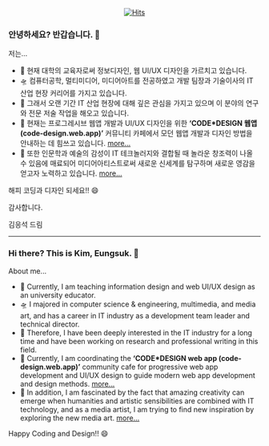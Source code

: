 <div align=center>
  
[![Hits](https://hits.seeyoufarm.com/api/count/incr/badge.svg?url=https%3A%2F%2Fgithub.com%2Fcodedesign-webapp%2Fpwa-example)](https://hits.seeyoufarm.com)

</div>

### 안녕하세요? 반갑습니다. 👋

저는...

- 🔭 현재 대학의 교육자로써 정보디자인, 웹 UI/UX 디자인을 가르치고 있습니다. 
- 🛸 컴퓨터공학, 멀티미디어, 미디어아트를 전공하였고 개발 팀장과 기술이사의 IT 산업 현장 커리어를 가지고 있습니다. 
- 🌱 그래서 오랜 기간 IT 산업 현장에 대해 깊은 관심을 가지고 있으며 이 분야의 연구와 전문 저술 작업을 해오고 있습니다.
- 💬 현재는 프로그레시브 웹앱 개발과 UI/UX 디자인을 위한 <strong>‘CODE*DESIGN 웹앱(code-design.web.app)’</strong> 커뮤니티 카페에서 모던 웹앱 개발과 디자인 방법을 안내하는 데 힘쓰고 있습니다. [more...](https://code-design.web.app/)
- 🌋 또한 인문학과 예술의 감성이 IT 테크놀러지와 결합될 때 놀라운 창조력이 나올 수 있음에 매료되어 미디어아티스트로써 새로운 신세계를 탐구하며 새로운 영감을 얻고자 노력하고 있습니다. [more...](https://turing-heart.web.app/)

해피 코딩과 디자인 되세요!! 😄

감사합니다.

김응석 드림

***

### Hi there? This is Kim, Eungsuk. 👋

About me...

- 🔭 Currently, I am teaching information design and web UI/UX design as an university educator.
- 🛸 I majored in computer science & engineering, multimedia, and media art, and has a career in IT industry as a development team leader and technical director.
- 🌱 Therefore, I have been deeply interested in the IT industry for a long time and have been working on research and professional writing in this field.
- 💬 Currently, I am coordinating the <strong>‘CODE*DESIGN web app (code-design.web.app)’</strong> community cafe for progressive web app development and UI/UX design to guide modern web app development and design methods. [more...](https://code-design.web.app/)
- 🌋 In addition, I am fascinated by the fact that amazing creativity can emerge when humanities and artistic sensibilities are combined with IT technology, and as a media artist, I am trying to find new inspiration by exploring the new media art. [more...](https://turing-heart.web.app/)

Happy Coding and Design!! 😄

